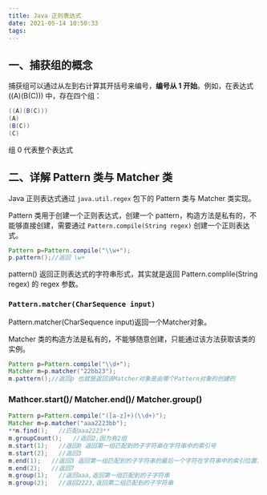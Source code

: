 ```yaml
---
title: Java 正则表达式
date: 2021-05-14 10:50:33
tags:
---
```


## 一、捕获组的概念

捕获组可以通过从左到右计算其开括号来编号，**编号从 1 开始**。例如，在表达式 ((A)(B(C))) 中，存在四个组：

```java
((A)(B(C)))
(A)
(B(C))
(C)
```

组 0 代表整个表达式

<!-- more -->

## 二、详解 Pattern 类与 Matcher 类

Java 正则表达式通过 `java.util.regex` 包下的 Pattern 类与 Matcher 类实现。

Pattern 类用于创建一个正则表达式，创建一个 pattern，构造方法是私有的，不能够直接创建，需要通过 `Pattern.compile(String regex)` 创建一个正则表达式。

```java
Pattern p=Pattern.compile("\\w+"); 
p.pattern();//返回 \w+
```

pattern() 返回正则表达式的字符串形式，其实就是返回 Pattern.complile(String regex) 的 regex 参数。

### `Pattern.matcher(CharSequence input)`

Pattern.matcher(CharSequence input)返回一个Matcher对象。

Matcher 类的构造方法是私有的，不能够随意创建，只能通过该方法获取该类的实例。

```java
Pattern p=Pattern.compile("\\d+"); 
Matcher m=p.matcher("22bb23"); 
m.pattern();//返回p 也就是返回该Matcher对象是由哪个Pattern对象的创建的
```

### Mathcer.start()/ Matcher.end()/ Matcher.group()

```java
Pattern p=Pattern.compile("([a-z]+)(\\d+)"); 
Matcher m=p.matcher("aaa2223bb"); 
**m.find();   //匹配aaa2223** 
m.groupCount();   //返回2,因为有2组 
m.start(1);   //返回0 返回第一组匹配到的子字符串在字符串中的索引号 
m.start(2);   //返回3 
m.end(1);   //返回3 返回第一组匹配到的子字符串的最后一个字符在字符串中的索引位置. 
m.end(2);   //返回7 
m.group(1);   //返回aaa,返回第一组匹配到的子字符串 
m.group(2);   //返回2223,返回第二组匹配到的子字符串
```